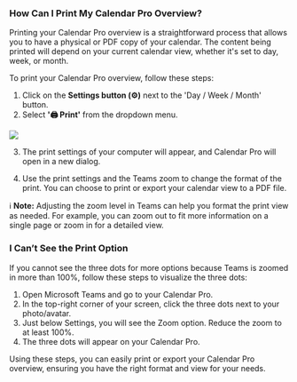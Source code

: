 ### How Can I Print My Calendar Pro Overview?

Printing your Calendar Pro overview is a straightforward process that allows you to have a physical or PDF copy of your calendar. The content being printed will depend on your current calendar view, whether it's set to day, week, or month.

To print your Calendar Pro overview, follow these steps:

1. Click on the **Settings button (⚙️)** next to the 'Day / Week / Month' button.
2. Select **'🖨️ Print'** from the dropdown menu.

<div class="intercom-container"><img src="/assets/img/teams-pro/image_110.png"></div>

3. The print settings of your computer will appear, and Calendar Pro will open in a new dialog.
   

4. Use the print settings and the Teams zoom to change the format of the print. You can choose to print or export your calendar view to a PDF file.

ℹ️ **Note:** Adjusting the zoom level in Teams can help you format the print view as needed. For example, you can zoom out to fit more information on a single page or zoom in for a detailed view.

### I Can’t See the Print Option

If you cannot see the three dots for more options because Teams is zoomed in more than 100%, follow these steps to visualize the three dots:

1. Open Microsoft Teams and go to your Calendar Pro.
2. In the top-right corner of your screen, click the three dots next to your photo/avatar.
3. Just below Settings, you will see the Zoom option. Reduce the zoom to at least 100%.
4. The three dots will appear on your Calendar Pro.

Using these steps, you can easily print or export your Calendar Pro overview, ensuring you have the right format and view for your needs.

<Hubspot />
<Clarity />
<GoogleAnalytics />

